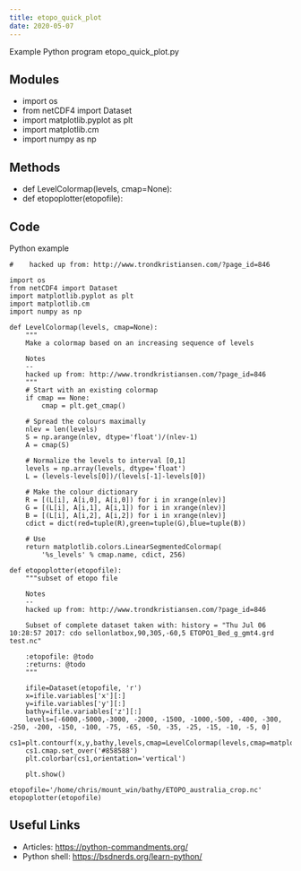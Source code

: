```yaml
---
title: etopo_quick_plot
date: 2020-05-07
---
```

Example Python program etopo_quick_plot.py

## Modules

* import os
* from netCDF4 import Dataset
* import matplotlib.pyplot as plt
* import matplotlib.cm
* import numpy as np

## Methods

* def LevelColormap(levels, cmap=None):
* def etopoplotter(etopofile):

## Code

Python example

    #    hacked up from: http://www.trondkristiansen.com/?page_id=846
    
    import os
    from netCDF4 import Dataset
    import matplotlib.pyplot as plt
    import matplotlib.cm
    import numpy as np
    
    def LevelColormap(levels, cmap=None):
        """
        Make a colormap based on an increasing sequence of levels
        
        Notes
        --
        hacked up from: http://www.trondkristiansen.com/?page_id=846
        """
        # Start with an existing colormap
        if cmap == None:
            cmap = plt.get_cmap()
    
        # Spread the colours maximally
        nlev = len(levels)
        S = np.arange(nlev, dtype='float')/(nlev-1)
        A = cmap(S)
    
        # Normalize the levels to interval [0,1]
        levels = np.array(levels, dtype='float')
        L = (levels-levels[0])/(levels[-1]-levels[0])
    
        # Make the colour dictionary
        R = [(L[i], A[i,0], A[i,0]) for i in xrange(nlev)]
        G = [(L[i], A[i,1], A[i,1]) for i in xrange(nlev)]
        B = [(L[i], A[i,2], A[i,2]) for i in xrange(nlev)]
        cdict = dict(red=tuple(R),green=tuple(G),blue=tuple(B))
    
        # Use 
        return matplotlib.colors.LinearSegmentedColormap(
            '%s_levels' % cmap.name, cdict, 256)
    
    def etopoplotter(etopofile):
        """subset of etopo file
    
        Notes
        --
        hacked up from: http://www.trondkristiansen.com/?page_id=846
    
        Subset of complete dataset taken with: history = "Thu Jul 06 10:28:57 2017: cdo sellonlatbox,90,305,-60,5 ETOPO1_Bed_g_gmt4.grd test.nc"
        
        :etopofile: @todo
        :returns: @todo
        """
    
        ifile=Dataset(etopofile, 'r')
        x=ifile.variables['x'][:]
        y=ifile.variables['y'][:]
        bathy=ifile.variables['z'][:]
        levels=[-6000,-5000,-3000, -2000, -1500, -1000,-500, -400, -300, -250, -200, -150, -100, -75, -65, -50, -35, -25, -15, -10, -5, 0]
        cs1=plt.contourf(x,y,bathy,levels,cmap=LevelColormap(levels,cmap=matplotlib.cm.Blues_r),extend='both')
        cs1.cmap.set_over('#858588')
        plt.colorbar(cs1,orientation='vertical')
    
        plt.show()
    
    etopofile='/home/chris/mount_win/bathy/ETOPO_australia_crop.nc'
    etopoplotter(etopofile)
    

## Useful Links

- Articles: https://python-commandments.org/
- Python shell: https://bsdnerds.org/learn-python/
